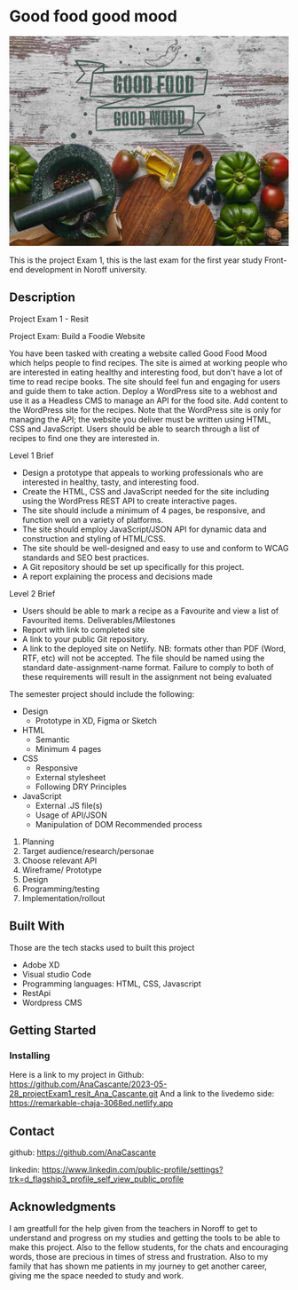 
# Good food good mood

![Alt text](<img/good food good mood-biglogo.png>)

This is the project Exam 1, this is the last exam for the first year study Front-end development in Noroff university. 

## Description
Project Exam 1 - Resit  

Project Exam: Build a Foodie Website

You have been tasked with creating a website called Good Food Mood which helps people to find recipes. The site is aimed at working people who are interested in eating healthy and interesting food, but don't have a lot of time to read recipe books. The site should feel fun and engaging for users and guide them to take action.
Deploy a WordPress site to a webhost and use it as a Headless CMS to manage an API for the food site. Add content to the WordPress site for the recipes. Note that the WordPress site is only for managing the API; the website you deliver must be written using HTML, CSS and JavaScript.
Users should be able to search through a list of recipes to find one they are interested in.


Level 1 Brief

- Design a prototype that appeals to working professionals who are interested in healthy, tasty, and interesting food.
- Create the HTML, CSS and JavaScript needed for the site including using the WordPress REST API to create interactive pages. 
-	The site should include a minimum of 4 pages, be responsive, and function well on a variety of platforms.
-	The site should employ JavaScript/JSON API for dynamic data and construction and styling of HTML/CSS.
-	The site should be well-designed and easy to use and conform to WCAG standards and SEO best practices.
-	A Git repository should be set up specifically for this project.
-	A report explaining the process and decisions made


Level 2 Brief
-	Users should be able to mark a recipe as a Favourite and view a list of Favourited items.
Deliverables/Milestones
-	Report with link to completed site
-	A link to your public Git repository.
-	A link to the deployed site on Netlify.
NB: formats other than PDF (Word, RTF, etc) will not be accepted. The file should be named using the standard date-assignment-name format. Failure to comply to both of these requirements will result in the assignment not being evaluated

The semester project should include the following:
- Design
    -	Prototype in XD, Figma or Sketch
- HTML
    -	Semantic
    -	Minimum 4 pages
- CSS
  -	Responsive
  -	External stylesheet
  -	Following DRY Principles
- JavaScript
  -	External .JS file(s)
  -	Usage of API/JSON
  -	Manipulation of DOM
Recommended process
1. Planning 
2. Target audience/research/personae
3. Choose relevant API
4. Wireframe/ Prototype
5. Design
6. Programming/testing
7. Implementation/rollout

## Built With

Those are the tech stacks used to built this project 

- Adobe XD
- Visual studio Code
- Programming languages: HTML, CSS, Javascript
- RestApi
- Wordpress CMS

## Getting Started


### Installing


Here is a link to my project in Github: https://github.com/AnaCascante/2023-05-28_projectExam1_resit_Ana_Cascante.git 
And a link to the livedemo side: https://remarkable-chaja-3068ed.netlify.app


## Contact

github: https://github.com/AnaCascante

linkedin: https://www.linkedin.com/public-profile/settings?trk=d_flagship3_profile_self_view_public_profile


## Acknowledgments

I am greatfull for the help given from the teachers in Noroff to get to understand and progress on my studies and getting the tools to be able to make this project. Also to the fellow students, for the chats and encouraging words, those are precious in times of stress and frustration. Also to my family that has shown me patients in my journey to get another career, giving me the space needed to study and work. 



